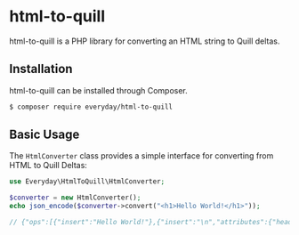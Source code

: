 # html-to-quill

html-to-quill is a PHP library for converting an HTML string to Quill deltas.

## Installation

html-to-quill can be installed through Composer.
```bash
$ composer require everyday/html-to-quill
```

## Basic Usage

The `HtmlConverter` class provides a simple interface for converting from HTML to Quill Deltas:

```php
use Everyday\HtmlToQuill\HtmlConverter;

$converter = new HtmlConverter();
echo json_encode($converter->convert("<h1>Hello World!</h1>"));

// {"ops":[{"insert":"Hello World!"},{"insert":"\n","attributes":{"header":1}}]}
```

